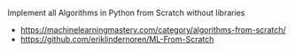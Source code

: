 Implement all Algorithms in Python from Scratch without libraries

- https://machinelearningmastery.com/category/algorithms-from-scratch/
- https://github.com/eriklindernoren/ML-From-Scratch

